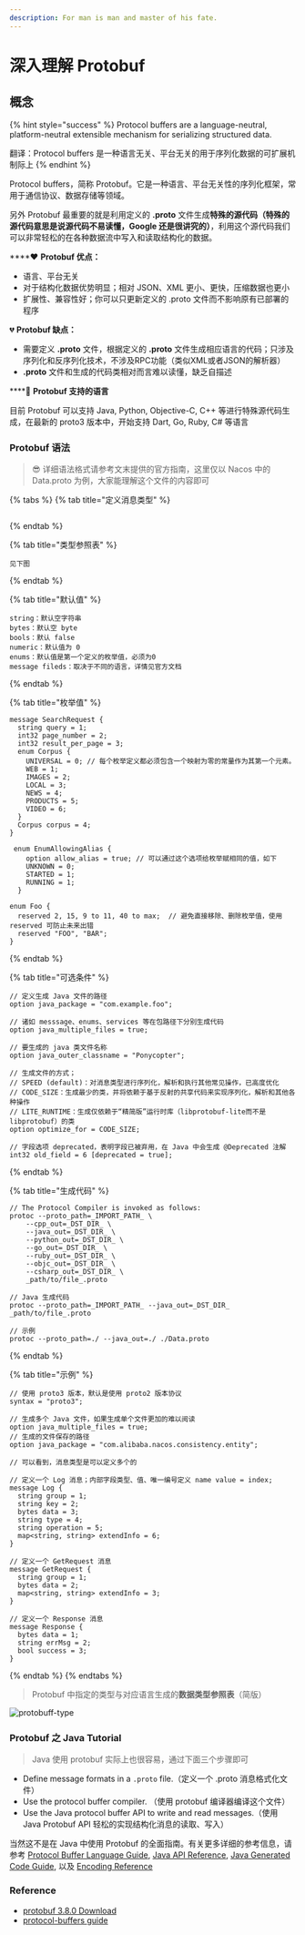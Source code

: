```yaml
---
description: For man is man and master of his fate.
---
```


# 深入理解 Protobuf

## 概念

{% hint style="success" %}
Protocol buffers are a language-neutral, platform-neutral extensible mechanism for serializing structured data.

翻译：Protocol buffers 是一种语言无关、平台无关的用于序列化数据的可扩展机制际上
{% endhint %}

Protocol buffers，简称 Protobuf。它是一种语言、平台无关性的序列化框架，常用于通信协议、数据存储等领域。

另外 Protobuf 最重要的就是利用定义的 **.proto** 文件生成**特殊的源代码（特殊的源代码意思是说源代码不易读懂，Google 还是很讲究的）**，利用这个源代码我们可以非常轻松的在各种数据流中写入和读取结构化的数据。

\*\*\*\*❤ **Protobuf 优点：**

* 语言、平台无关
* 对于结构化数据优势明显；相对 JSON、XML 更小、更快，压缩数据也更小
* 扩展性、兼容性好；你可以只更新定义的 .proto 文件而不影响原有已部署的程序

💔 **Protobuf 缺点：**

* 需要定义 **.proto** 文件，根据定义的 **.proto** 文件生成相应语言的代码；只涉及序列化和反序列化技术，不涉及RPC功能（类似XML或者JSON的解析器）
* **.proto** 文件和生成的代码类相对而言难以读懂，缺乏自描述

\*\*\*\*🌠 **Protobuf 支持的语言**

目前 Protobuf 可以支持 Java, Python, Objective-C, C++ 等进行特殊源代码生成，在最新的 proto3 版本中，开始支持 Dart, Go, Ruby, C\# 等语言

### Protobuf 语法

> 😎 详细语法格式请参考文末提供的官方指南，这里仅以 Nacos 中的 Data.proto 为例，大家能理解这个文件的内容即可

{% tabs %}
{% tab title="定义消息类型" %}
```

```
{% endtab %}

{% tab title="类型参照表" %}
```
见下图
```
{% endtab %}

{% tab title="默认值" %}
```
string：默认空字符串
bytes：默认空 byte 
bools：默认 false
numeric：默认值为 0
enums：默认值是第一个定义的枚举值，必须为0
message fileds：取决于不同的语言，详情见官方文档
```
{% endtab %}

{% tab title="枚举值" %}
```
message SearchRequest {
  string query = 1;
  int32 page_number = 2;
  int32 result_per_page = 3;
  enum Corpus {
    UNIVERSAL = 0; // 每个枚举定义都必须包含一个映射为零的常量作为其第一个元素。
    WEB = 1;
    IMAGES = 2;
    LOCAL = 3;
    NEWS = 4;
    PRODUCTS = 5;
    VIDEO = 6;
  }
  Corpus corpus = 4;
}

 enum EnumAllowingAlias {
    option allow_alias = true; // 可以通过这个选项给枚举赋相同的值，如下
    UNKNOWN = 0;
    STARTED = 1;
    RUNNING = 1;
  }
  
enum Foo {
  reserved 2, 15, 9 to 11, 40 to max;  // 避免直接移除、删除枚举值，使用 reserved 可防止未来出错
  reserved "FOO", "BAR";
}
```
{% endtab %}

{% tab title="可选条件" %}
```
// 定义生成 Java 文件的路径
option java_package = "com.example.foo";

// 诸如 messsage、enums、services 等在包路径下分别生成代码
option java_multiple_files = true;

// 要生成的 java 类文件名称
option java_outer_classname = "Ponycopter";

// 生成文件的方式；
// SPEED (default)：对消息类型进行序列化，解析和执行其他常见操作，已高度优化
// CODE_SIZE：生成最少的类，并将依赖于基于反射的共享代码来实现序列化，解析和其他各种操作
// LITE_RUNTIME：生成仅依赖于“精简版”运行时库（libprotobuf-lite而不是libprotobuf）的类
option optimize_for = CODE_SIZE;

// 字段选项 deprecated，表明字段已被弃用，在 Java 中会生成 @Deprecated 注解
int32 old_field = 6 [deprecated = true];
```
{% endtab %}

{% tab title="生成代码" %}
```
// The Protocol Compiler is invoked as follows:
protoc --proto_path=_IMPORT_PATH_ \
    --cpp_out=_DST_DIR_ \
    --java_out=_DST_DIR_ \
    --python_out=_DST_DIR_ \
    --go_out=_DST_DIR_ \
    --ruby_out=_DST_DIR_ \
    --objc_out=_DST_DIR_ \
    --csharp_out=_DST_DIR_ \
    _path/to/file_.proto
    
// Java 生成代码
protoc --proto_path=_IMPORT_PATH_ --java_out=_DST_DIR_ _path/to/file_.proto

// 示例
protoc --proto_path=./ --java_out=./ ./Data.proto
```
{% endtab %}

{% tab title="示例" %}
```
// 使用 proto3 版本，默认是使用 proto2 版本协议
syntax = "proto3";

// 生成多个 Java 文件，如果生成单个文件更加的难以阅读
option java_multiple_files = true;
// 生成的文件保存的路径
option java_package = "com.alibaba.nacos.consistency.entity";

// 可以看到，消息类型是可以定义多个的

// 定义一个 Log 消息；内部字段类型、值、唯一编号定义 name value = index;
message Log {
  string group = 1;
  string key = 2;
  bytes data = 3;
  string type = 4;
  string operation = 5;
  map<string, string> extendInfo = 6;
}

// 定义一个 GetRequest 消息
message GetRequest {
  string group = 1;
  bytes data = 2;
  map<string, string> extendInfo = 3;
}

// 定义一个 Response 消息
message Response {
  bytes data = 1;
  string errMsg = 2;
  bool success = 3;
}
```
{% endtab %}
{% endtabs %}

> Protobuf 中指定的类型与对应语言生成的**数据类型参照表**（简版）

![protobuff-type](../../.gitbook/assets/protobuff-type.png)



### Protobuf 之 Java Tutorial

> Java 使用 protobuf 实际上也很容易，通过下面三个步骤即可

* Define message formats in a `.proto` file.（定义一个 .proto 消息格式化文件）
* Use the protocol buffer compiler. （使用 protobuf 编译器编译这个文件）
* Use the Java protocol buffer API to write and read messages.（使用 Java Protobuf API 轻松的实现结构化消息的读取、写入）

当然这不是在 Java 中使用 Protobuf 的全面指南。有关更多详细的参考信息，请参考 [Protocol Buffer Language Guide](https://developers.google.com/protocol-buffers/docs/proto), [Java API Reference](https://developers.google.com/protocol-buffers/docs/reference/java), [Java Generated Code Guide](https://developers.google.com/protocol-buffers/docs/reference/java-generated), 以及 [Encoding Reference](https://developers.google.com/protocol-buffers/docs/encoding)









### Reference

* [protobuf 3.8.0 Download](https://github.com/protocolbuffers/protobuf/releases/tag/v3.8.0)
* [protocol-buffers guide](https://developers.google.com/protocol-buffers/docs/overview)



